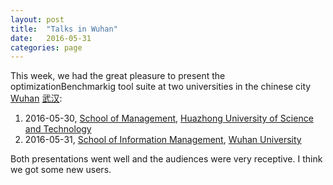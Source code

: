 ```yaml
---
layout: post
title:  "Talks in Wuhan"
date:   2016-05-31
categories: page
---
```


This week, we had the great pleasure to present the optimizationBenchmarkig tool suite at two universities in the chinese city [Wuhan](https://en.wikipedia.org/wiki/Wuhan) [武汉](https://zh.wikipedia.org/wiki/%E6%AD%A6%E6%B1%89%E5%B8%82):

1. 2016-05-30, [School of Management](http://cm.hust.edu.cn/ens/), [Huazhong University of Science and Technology](http://english.hust.edu.cn/)
2. 2016-05-31, [School of Information Management](http://sim.whu.edu.cn/en/), [Wuhan University](http://en.whu.edu.cn/)

Both presentations went well and the audiences were very receptive. I think we got some new users.